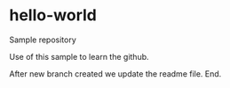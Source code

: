 # hello-world
Sample repository

Use of this sample to learn the github.

After new branch created we update the readme file.
End.
